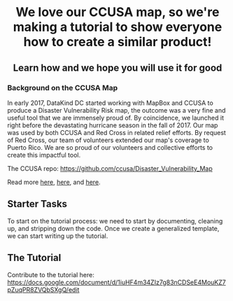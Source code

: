 # <p align=center>We love our CCUSA map, so we're making a tutorial to show everyone how to create a similar product!</p>

## <p align=center>Learn how and we hope you will use it for good</p>


### Background on the CCUSA Map

In early 2017, DataKind DC started working with MapBox and CCUSA to produce a Disaster Vulnerability Risk map, the outcome was a very fine and useful tool that we are immensely proud of. By coincidence, we launched it right before the devastating hurricane season in the fall of 2017. Our map was used by both CCUSA and Red Cross in related relief efforts. By request of Red Cross, our team of volunteers extended our map's coverage to Puerto Rico. We are so proud of our volunteers and collective efforts to create this impactful tool.

The CCUSA repo: https://github.com/ccusa/Disaster_Vulnerability_Map

Read more <a href="https://blog.mapbox.com/mapping-for-disaster-relief-after-hurricane-harvey-f547160e1fc" target="_blank">here</a>, 
<a href="http://www.datakind.org/blog/an-open-source-tool-for-disaster-relief" target="_blank">here</a>, and <a href="http://www.datakind.org/blog/report-back-from-datakind-dcs-sixth-datadive" target="_blank">here</a>.


## Starter Tasks

To start on the tutorial process: we need to start by documenting, cleaning up, and stripping down the code. Once we create a generalized template, we can start writing up the tutorial. 



## The Tutorial

Contribute to the tutorial here: https://docs.google.com/document/d/1iuHF4m34ZIz7g83nCDSeE4MouKZ7pZuqPR8ZVQbSXgQ/edit

